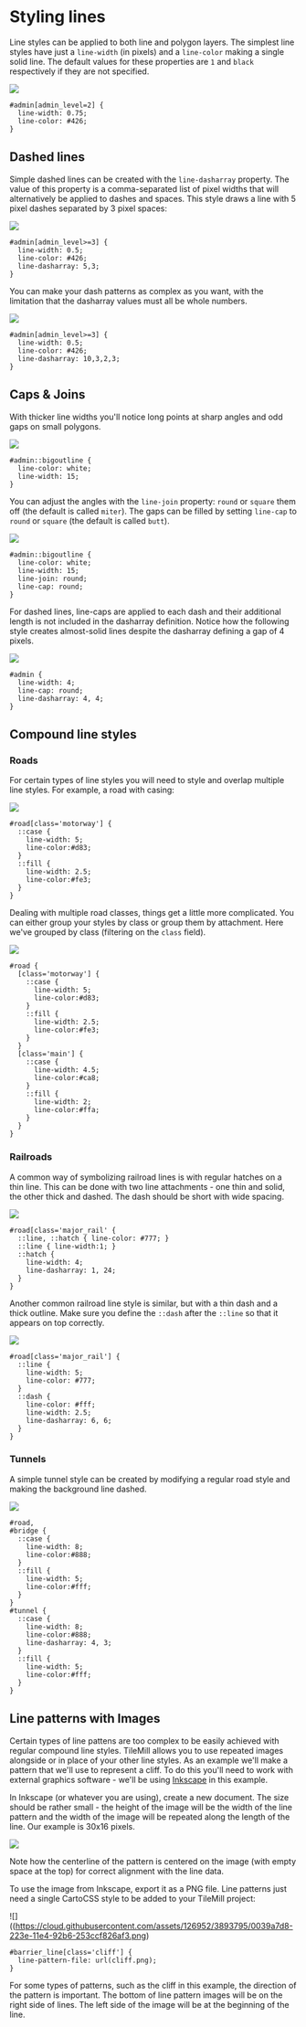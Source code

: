 Styling lines
=============

Line styles can be applied to both line and polygon layers. The simplest line styles have just a `line-width` (in pixels) and a `line-color` making a single solid line. The default values for these properties are `1` and `black` respectively if they are not specified.

![](https://cloud.githubusercontent.com/assets/126952/3893043/893b0c40-2237-11e4-83b5-5fef2e1478ba.png)

    #admin[admin_level=2] {
      line-width: 0.75;
      line-color: #426;
    }

## Dashed lines
 
Simple dashed lines can be created with the `line-dasharray` property. The value of this property is a comma-separated list of pixel widths that will alternatively be applied to dashes and spaces. This style draws a line with 5 pixel dashes separated by 3 pixel spaces:

![](https://cloud.githubusercontent.com/assets/126952/3893044/893cb6ee-2237-11e4-886b-d35dad27acb2.png)

    #admin[admin_level>=3] {
      line-width: 0.5;
      line-color: #426;
      line-dasharray: 5,3;
    }
 
You can make your dash patterns as complex as you want, with the limitation that the dasharray values must all be whole numbers.

![](https://cloud.githubusercontent.com/assets/126952/3893076/d7d35dda-2237-11e4-99ff-7b04d27e44f4.png)

    #admin[admin_level>=3] {
      line-width: 0.5;
      line-color: #426;
      line-dasharray: 10,3,2,3;
    }
 
## Caps & Joins

With thicker line widths you'll notice long points at sharp angles and odd gaps on small polygons.

![](https://cloud.githubusercontent.com/assets/126952/3893195/c3bea344-2238-11e4-9da7-a4c46aba4a74.png)

    #admin::bigoutline {
      line-color: white;
      line-width: 15;
    }

You can adjust the angles with the `line-join` property: `round` or `square` them off (the default is called `miter`). The gaps can be filled by setting `line-cap` to `round` or `square` (the default is called `butt`).

![](https://cloud.githubusercontent.com/assets/126952/3893194/c3b7d6f4-2238-11e4-8013-39b721fb7d30.png)

    #admin::bigoutline {
      line-color: white;
      line-width: 15;
      line-join: round;
      line-cap: round;
    }

For dashed lines, line-caps are applied to each dash and their additional length is not included in the dasharray definition. Notice how the following style creates almost-solid lines despite the dasharray defining a gap of 4 pixels.

![](https://cloud.githubusercontent.com/assets/126952/3893235/2131fb8e-2239-11e4-9975-bd4cea05228a.png)

    #admin {
      line-width: 4;
      line-cap: round;
      line-dasharray: 4, 4;
    }

## Compound line styles

### Roads

For certain types of line styles you will need to style and overlap multiple line styles. For example, a road with casing:

![](https://cloud.githubusercontent.com/assets/126952/3893352/0cfd24e4-223a-11e4-80ca-be06b2b036e1.png)

    #road[class='motorway'] {
      ::case {
        line-width: 5;
        line-color:#d83;
      }
      ::fill {
        line-width: 2.5;
        line-color:#fe3;
      }
    }

Dealing with multiple road classes, things get a little more complicated. You can either group your styles by class or group them by attachment. Here we've grouped by class (filtering on the `class` field).

![](https://cloud.githubusercontent.com/assets/126952/3893351/0cf7ecfe-223a-11e4-9aa6-8d367835f306.png)

    #road {
      [class='motorway'] {
        ::case {
          line-width: 5;
          line-color:#d83;
        }
        ::fill {
          line-width: 2.5;
          line-color:#fe3;
        }
      }
      [class='main'] {
        ::case {
          line-width: 4.5;
          line-color:#ca8;
        }
        ::fill {
          line-width: 2;
          line-color:#ffa;
        }
      }
    }

### Railroads

A common way of symbolizing railroad lines is with regular hatches on a thin line. This can be done with two line attachments - one thin and solid, the other thick and dashed. The dash should be short with wide spacing.

![](https://cloud.githubusercontent.com/assets/126952/3893425/b8d7178e-223a-11e4-813a-f14390ac3bd6.png)

    #road[class='major_rail' {
      ::line, ::hatch { line-color: #777; }
      ::line { line-width:1; }
      ::hatch {
        line-width: 4;
        line-dasharray: 1, 24;
      }
    }

Another common railroad line style is similar, but with a thin dash and a thick outline. Make sure you define the `::dash` after the `::line` so that it appears on top correctly.

![](https://cloud.githubusercontent.com/assets/126952/3893426/b8da3a5e-223a-11e4-824d-24c1fec600a2.png)

    #road[class='major_rail'] {
      ::line {
        line-width: 5;
        line-color: #777;
      }
      ::dash {
        line-color: #fff;
        line-width: 2.5;
        line-dasharray: 6, 6;
      }
    }

### Tunnels

A simple tunnel style can be created by modifying a regular road style and making the background line dashed. 

![](https://cloud.githubusercontent.com/assets/126952/3893606/73e3eeac-223c-11e4-83dd-8343f8525513.png)

    #road,
    #bridge {
      ::case {
        line-width: 8;
        line-color:#888;
      }
      ::fill {
        line-width: 5;
        line-color:#fff;
      }
    }
    #tunnel {
      ::case {
        line-width: 8;
        line-color:#888;
        line-dasharray: 4, 3;
      }
      ::fill {
        line-width: 5;
        line-color:#fff;
      }
    }

## Line patterns with Images

Certain types of line pattens are too complex to be easily achieved with regular compound line styles. TileMill allows you to use repeated images alongside or in place of your other line styles. As an example we'll make a pattern that we'll use to represent a cliff. To do this you'll need to work with external graphics software - we'll be using [Inkscape](http://inkscape.org) in this example.

In Inkscape (or whatever you are using), create a new document. The size should be rather small - the height of the image will be the width of the line pattern and the width of the image will be repeated along the length of the line. Our example is 30x16 pixels.

![](https://cloud.githubusercontent.com/assets/126952/3893643/d05c41fc-223c-11e4-968f-53eb8d2713a8.png)

Note how the centerline of the pattern is centered on the image (with empty space at the top) for correct alignment with the line data.

To use the image from Inkscape, export it as a PNG file. Line patterns just need a single CartoCSS style to be added to your TileMill project:

![]((https://cloud.githubusercontent.com/assets/126952/3893795/0039a7d8-223e-11e4-92b6-253ccf826af3.png)

    #barrier_line[class='cliff'] {
      line-pattern-file: url(cliff.png);
    }

For some types of patterns, such as the cliff in this example, the direction of the pattern is important. The bottom of line pattern images will be on the right side of lines. The left side of the image will be at the beginning of the line.


